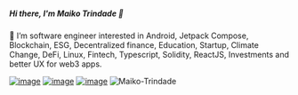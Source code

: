 ##### Hi there, I'm Maiko Trindade 👋

🔭 I’m software engineer interested in Android, Jetpack Compose, Blockchain, ESG, Decentralized finance, Education, Startup, Climate Change, DeFi, Linux, Fintech, Typescript, Solidity, ReactJS, Investments and better UX for web3 apps.

<a href="https://www.linkedin.com/in/maikotrindade/">![image](https://img.shields.io/badge/LinkedIn-0077B5?style=for-the-badge&logo=linkedin&logoColor=white)</a>
<a href="https://twitter.com/maikotrindade">![image](https://img.shields.io/badge/Twitter-1DA1F2?style=for-the-badge&logo=twitter&logoColor=white)</a>
<a href="https://maikotrindade.github.io/">![image](https://img.shields.io/badge/website-383838?style=for-the-badge)</a>
<img src="https://komarev.com/ghpvc/?username=maikotrindade&label=Profile%20views&color=0e75b6&style=flat" alt="Maiko-Trindade" /> 

